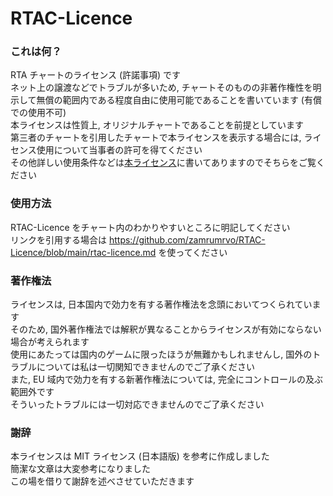 # RTAC-Licence  
### これは何？  
RTA チャートのライセンス (許諾事項) です  
ネット上の譲渡などでトラブルが多いため, チャートそのものの非著作権性を明示して無償の範囲内である程度自由に使用可能であることを書いています (有償での使用不可)  
本ライセンスは性質上, オリジナルチャートであることを前提としています  
第三者のチャートを引用したチャートで本ライセンスを表示する場合には, ライセンス使用について当事者の許可を得てください  
その他詳しい使用条件などは[本ライセンス](https://github.com/zamrumrvo/RTAC-Licence/blob/main/rtac-licence.md)に書いてありますのでそちらをご覧ください  
  
### 使用方法  
RTAC-Licence をチャート内のわかりやすいところに明記してください  
リンクを引用する場合は https://github.com/zamrumrvo/RTAC-Licence/blob/main/rtac-licence.md を使ってください  
  
### 著作権法  
ライセンスは, 日本国内で効力を有する著作権法を念頭においてつくられています  
そのため, 国外著作権法では解釈が異なることからライセンスが有効にならない場合が考えられます  
使用にあたっては国内のゲームに限ったほうが無難かもしれませんし, 国外のトラブルについては私は一切関知できませんのでご了承ください  
また, EU 域内で効力を有する新著作権法については, 完全にコントロールの及ぶ範囲外です  
そういったトラブルには一切対応できませんのでご了承ください  

### 謝辞  
本ライセンスは MIT ライセンス (日本語版) を参考に作成しました  
簡潔な文章は大変参考になりました  
この場を借りて謝辞を述べさせていただきます  
